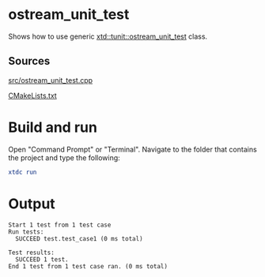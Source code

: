# ostream_unit_test

Shows how to use generic [xtd::tunit::ostream_unit_test](https://codedocs.xyz/gammasoft71/xtd/classxtd_1_1tunit_1_1ostream__unit__test.html) class.

## Sources

[src/ostream_unit_test.cpp](src/ostream_unit_test.cpp)

[CMakeLists.txt](CMakeLists.txt)

# Build and run

Open "Command Prompt" or "Terminal". Navigate to the folder that contains the project and type the following:

```cmake
xtdc run
```

# Output

```
Start 1 test from 1 test case
Run tests:
  SUCCEED test.test_case1 (0 ms total)

Test results:
  SUCCEED 1 test.
End 1 test from 1 test case ran. (0 ms total)
```
